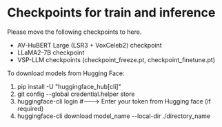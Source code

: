 # Checkpoints for train and inference
Please move the following checkpoints to here.
- AV-HuBERT Large (LSR3 + VoxCeleb2) checkpoint
- LLaMA2-7B checkpoint
- VSP-LLM checkpoints (checkpoint_freeze.pt, checkpoint_finetune.pt)



To download models from Hugging Face:

1. pip install -U "huggingface_hub[cli]" 
2. git config --global credential.helper store 
3. huggingface-cli login  #---> Enter your token from Hugging face (if required)
4. huggingface-cli download model_name --local-dir ./directory_name
